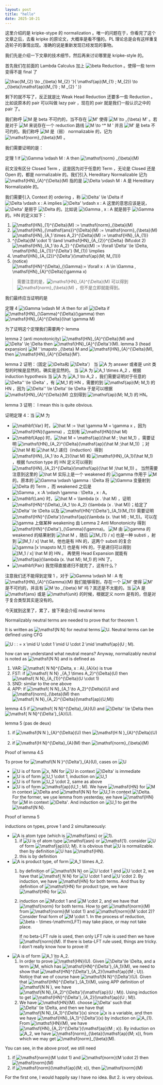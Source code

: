 ```yaml
---
layout: post
title: "hello"
date: 2025-10-21
---
```


这里介绍的是 kripke-stype 的 normalization
。唯一的问题在于，你看完了这个文章之后，去看 kripke
的原论文，大概率是看不懂的。PL
理论总是会有这样重复造轮子的事情出现。准确的说是重新发现已经发现的事物。

我们先是介绍一下文章的技术细节，然后再来讨论哪里是 kripke-style 的。

首先我们在前面的 Lambda Calculus 加上
![\\beta](https://latex.codecogs.com/svg.image?%5Cbeta "\beta")
Reduction 。使得一些 term 变得不是 final 了

![\\frac{M\_{2} \\to \_{\\beta} M\_{2} \'}{ \\mathsf{ap}(M\_{1} ; M\_{2}) \\to \_{\\beta}\\mathsf{ap}(M\_{1} ; M \_{2} \' )}](https://latex.codecogs.com/svg.image?%5Cfrac%7BM_%7B2%7D%20%5Cto%20_%7B%5Cbeta%7D%20M_%7B2%7D%20%27%7D%7B%20%5Cmathsf%7Bap%7D%28M_%7B1%7D%20%3B%20M_%7B2%7D%29%20%5Cto%20_%7B%5Cbeta%7D%5Cmathsf%7Bap%7D%28M_%7B1%7D%20%3B%20M%20_%7B2%7D%20%27%20%29%7D "\frac{M_{2} \to _{\beta} M_{2} '}{ \mathsf{ap}(M_{1} ; M_{2}) \to _{\beta}\mathsf{ap}(M_{1} ; M _{2} ' )}")

剩下的就不写了，反正就是比 Weak Head Reduction 还要多一些 Reduction
。比如说原本的 pair 可以叫做 lazy pair ，现在的 pair
就是我们一般认识之中的 pair 了。

我们称呼 ![M](https://latex.codecogs.com/svg.image?M "M") 是 beta
不可约的，当不存在
![M\'](https://latex.codecogs.com/svg.image?M%27 "M'") 使得
![M \\to \_{\\beta} M\'](https://latex.codecogs.com/svg.image?M%20%5Cto%20_%7B%5Cbeta%7D%20M%27 "M \to _{\beta} M'")
。若是对于 ![M](https://latex.codecogs.com/svg.image?M "M") 来说存在一个
reduction 路线
![M \\to \^\* M \'](https://latex.codecogs.com/svg.image?M%20%5Cto%20%5E%2A%20M%20%27 "M \to ^* M '")
并且 ![M\'](https://latex.codecogs.com/svg.image?M%27 "M'") 是 beta
不可约的。我们称呼 ![M](https://latex.codecogs.com/svg.image?M "M")
是（弱） normalizable 的，记为
![\\mathsf{norm}\_{\\beta}(M)](https://latex.codecogs.com/svg.image?%5Cmathsf%7Bnorm%7D_%7B%5Cbeta%7D%28M%29 "\mathsf{norm}_{\beta}(M)")
。

我们需要证明的是：

定理 1 If
![\\Gamma \\vdash M : A](https://latex.codecogs.com/svg.image?%5CGamma%20%5Cvdash%20M%20%3A%20A "\Gamma \vdash M : A")
then
![\\mathsf{norm} \_{\\beta}(M)](https://latex.codecogs.com/svg.image?%5Cmathsf%7Bnorm%7D%20_%7B%5Cbeta%7D%28M%29 "\mathsf{norm} _{\beta}(M)")

前文没有区分 Closed Term ，这是因为对于任意的 Term ，无论是 Closed 还是
Open 的，都是 normalizable 的。我们引入 Hereditary Normalizable 记为
![\\mathsf{HN}\_{A}\^{\\Delta}(M)](https://latex.codecogs.com/svg.image?%5Cmathsf%7BHN%7D_%7BA%7D%5E%7B%5CDelta%7D%28M%29 "\mathsf{HN}_{A}^{\Delta}(M)")
指的是
![\\Delta \\vdash M : A](https://latex.codecogs.com/svg.image?%5CDelta%20%5Cvdash%20M%20%3A%20A "\Delta \vdash M : A")
是 Hereditary Normalizable 的。

我们需要引入 Context 的 ordering ，称
![\\Delta\' \\le \\Delta](https://latex.codecogs.com/svg.image?%5CDelta%27%20%5Cle%20%5CDelta "\Delta' \le \Delta")
if
![\\Delta \\vdash x : A](https://latex.codecogs.com/svg.image?%5CDelta%20%5Cvdash%20x%20%3A%20A "\Delta \vdash x : A")
implies
![\\Delta\' \\vdash x : A](https://latex.codecogs.com/svg.image?%5CDelta%27%20%5Cvdash%20x%20%3A%20A "\Delta' \vdash x : A")
这里的意思应该是说，![\\Delta\'](https://latex.codecogs.com/svg.image?%5CDelta%27 "\Delta'")
是弱于
![\\Delta](https://latex.codecogs.com/svg.image?%5CDelta "\Delta")
的。比如说
![\\Gamma  , x : A](https://latex.codecogs.com/svg.image?%5CGamma%20%20%2C%20x%20%3A%20A "\Gamma  , x : A")
就是弱于
![\\Gamma](https://latex.codecogs.com/svg.image?%5CGamma "\Gamma")
的。HN 的定义如下：

1.  ![\\mathsf{HN}\_{1}\^{\\Delta}(M) := \\mathsf{norm}\_{\\beta}(M)](https://latex.codecogs.com/svg.image?%5Cmathsf%7BHN%7D_%7B1%7D%5E%7B%5CDelta%7D%28M%29%20%3A%3D%20%5Cmathsf%7Bnorm%7D_%7B%5Cbeta%7D%28M%29 "\mathsf{HN}_{1}^{\Delta}(M) := \mathsf{norm}_{\beta}(M)")
2.  ![\\mathsf{HN}\_{\\mathsf{ans}}\^{\\Delta}(M) := \\mathsf{norm}\_{\\beta}(M)](https://latex.codecogs.com/svg.image?%5Cmathsf%7BHN%7D_%7B%5Cmathsf%7Bans%7D%7D%5E%7B%5CDelta%7D%28M%29%20%3A%3D%20%5Cmathsf%7Bnorm%7D_%7B%5Cbeta%7D%28M%29 "\mathsf{HN}_{\mathsf{ans}}^{\Delta}(M) := \mathsf{norm}_{\beta}(M)")
3.  ![\\mathsf{HN}\_{A_1 \\times A_2}\^{\\Delta}(M) := \\mathsf{HN}\_{A\_{1}} \^{\\Delta}(M \\cdot 1) \\land \\mathsf{HN}\_{A\_{2}}\^{\\Delta} (M\\cdot 2)](https://latex.codecogs.com/svg.image?%5Cmathsf%7BHN%7D_%7BA_1%20%5Ctimes%20A_2%7D%5E%7B%5CDelta%7D%28M%29%20%3A%3D%20%5Cmathsf%7BHN%7D_%7BA_%7B1%7D%7D%20%5E%7B%5CDelta%7D%28M%20%5Ccdot%201%29%20%5Cland%20%5Cmathsf%7BHN%7D_%7BA_%7B2%7D%7D%5E%7B%5CDelta%7D%20%28M%5Ccdot%202%29 "\mathsf{HN}_{A_1 \times A_2}^{\Delta}(M) := \mathsf{HN}_{A_{1}} ^{\Delta}(M \cdot 1) \land \mathsf{HN}_{A_{2}}^{\Delta} (M\cdot 2)")
4.  ![\\mathsf{HN}\_{A_1 \\to A_2} \^{\\Delta}(M) := \\forall \\Delta\' \\le \\Delta, \\mathsf{HN}\_{A\_{1}}\^{\\Delta\'} (M\_{1}) \\implies \\mathsf{HN}\_{A\_{2}}\^{\\Delta\'}(\\mathsf{ap}(M; M\_{1}))](https://latex.codecogs.com/svg.image?%5Cmathsf%7BHN%7D_%7BA_1%20%5Cto%20A_2%7D%20%5E%7B%5CDelta%7D%28M%29%20%3A%3D%20%5Cforall%20%5CDelta%27%20%5Cle%20%5CDelta%2C%20%5Cmathsf%7BHN%7D_%7BA_%7B1%7D%7D%5E%7B%5CDelta%27%7D%20%28M_%7B1%7D%29%20%5Cimplies%20%5Cmathsf%7BHN%7D_%7BA_%7B2%7D%7D%5E%7B%5CDelta%27%7D%28%5Cmathsf%7Bap%7D%28M%3B%20M_%7B1%7D%29%29 "\mathsf{HN}_{A_1 \to A_2} ^{\Delta}(M) := \forall \Delta' \le \Delta, \mathsf{HN}_{A_{1}}^{\Delta'} (M_{1}) \implies \mathsf{HN}_{A_{2}}^{\Delta'}(\mathsf{ap}(M; M_{1}))")
5.  (notice)
    ![\\mathsf{HN}\^{\\Delta}\_{\\Gamma}:= \\forall x : A \\in \\Gamma , \\mathsf{HN}\_{A}\^{\\Delta}(\\gamma x)](https://latex.codecogs.com/svg.image?%5Cmathsf%7BHN%7D%5E%7B%5CDelta%7D_%7B%5CGamma%7D%3A%3D%20%5Cforall%20x%20%3A%20A%20%5Cin%20%5CGamma%20%2C%20%5Cmathsf%7BHN%7D_%7BA%7D%5E%7B%5CDelta%7D%28%5Cgamma%20x%29 "\mathsf{HN}^{\Delta}_{\Gamma}:= \forall x : A \in \Gamma , \mathsf{HN}_{A}^{\Delta}(\gamma x)")

> 需要注意的是，![\\mathsf{HN}\_{A}\^{\\Delta}(M)](https://latex.codecogs.com/svg.image?%5Cmathsf%7BHN%7D_%7BA%7D%5E%7B%5CDelta%7D%28M%29 "\mathsf{HN}_{A}^{\Delta}(M)")
> 可以得到
> ![\\mathsf{norm}\_{\\beta}(M)](https://latex.codecogs.com/svg.image?%5Cmathsf%7Bnorm%7D_%7B%5Cbeta%7D%28M%29 "\mathsf{norm}_{\beta}(M)")
> ，但不是立即就能得到。

我们最终应当证明的是

定理 4
![\\Gamma \\vdash M :A](https://latex.codecogs.com/svg.image?%5CGamma%20%5Cvdash%20M%20%3AA "\Gamma \vdash M :A")
then for all
![\\Delta](https://latex.codecogs.com/svg.image?%5CDelta "\Delta") if
![\\mathsf{HN}\_{\\Gamma}\^{\\Delta}(\\gamma)](https://latex.codecogs.com/svg.image?%5Cmathsf%7BHN%7D_%7B%5CGamma%7D%5E%7B%5CDelta%7D%28%5Cgamma%29 "\mathsf{HN}_{\Gamma}^{\Delta}(\gamma)")
then
![\\mathsf{HN}\_{A}\^{\\Delta}(\\hat \\gamma M)](https://latex.codecogs.com/svg.image?%5Cmathsf%7BHN%7D_%7BA%7D%5E%7B%5CDelta%7D%28%5Chat%20%5Cgamma%20M%29 "\mathsf{HN}_{A}^{\Delta}(\hat \gamma M)")

为了证明这个定理我们需要两个 lemma

lemma 2 (anti monotonicity)
![\\mathsf{HN}\_{A}\^{\\Delta}(M)](https://latex.codecogs.com/svg.image?%5Cmathsf%7BHN%7D_%7BA%7D%5E%7B%5CDelta%7D%28M%29 "\mathsf{HN}_{A}^{\Delta}(M)")
and
![\\Delta\' \\le \\Delta](https://latex.codecogs.com/svg.image?%5CDelta%27%20%5Cle%20%5CDelta "\Delta' \le \Delta")
then
![\\mathsf{HN}\_{A}\^{\\Delta\'}(M)](https://latex.codecogs.com/svg.image?%5Cmathsf%7BHN%7D_%7BA%7D%5E%7B%5CDelta%27%7D%28M%29 "\mathsf{HN}_{A}^{\Delta'}(M)").
lemma 3 (head expansion)
![M \' \\mapsto \_{\\beta} M](https://latex.codecogs.com/svg.image?M%20%27%20%5Cmapsto%20_%7B%5Cbeta%7D%20M "M ' \mapsto _{\beta} M")
and
![\\mathsf{HN}\_{A}\^{\\Delta}(M)](https://latex.codecogs.com/svg.image?%5Cmathsf%7BHN%7D_%7BA%7D%5E%7B%5CDelta%7D%28M%29 "\mathsf{HN}_{A}^{\Delta}(M)"),
then
![\\mathsf{HN}\_{A}\^{\\Delta}(M\')](https://latex.codecogs.com/svg.image?%5Cmathsf%7BHN%7D_%7BA%7D%5E%7B%5CDelta%7D%28M%27%29 "\mathsf{HN}_{A}^{\Delta}(M')").

lemma 2 证明：（固定
![\\Delta](https://latex.codecogs.com/svg.image?%5CDelta "\Delta")和
![\\Delta\'](https://latex.codecogs.com/svg.image?%5CDelta%27 "\Delta'")）
当 ![A](https://latex.codecogs.com/svg.image?A "A") 为 answer 或者是
unit 类型的时候是显然的。确实是显然的。 当
![A](https://latex.codecogs.com/svg.image?A "A") 为
![A_1 \\times A_2](https://latex.codecogs.com/svg.image?A_1%20%5Ctimes%20A_2 "A_1 \times A_2")
，根据 induction hypothesis 当
![A](https://latex.codecogs.com/svg.image?A "A") 为
![A_1 \\to A_2](https://latex.codecogs.com/svg.image?A_1%20%5Cto%20A_2 "A_1 \to A_2")
，我们需要证明对于任意的
![\\Delta\'\' \\le \\Delta\'](https://latex.codecogs.com/svg.image?%5CDelta%27%27%20%5Cle%20%5CDelta%27 "\Delta'' \le \Delta'")
，有 ![M_1](https://latex.codecogs.com/svg.image?M_1 "M_1") 的 HN
，需要的到
![\\mathsf{ap}(M; M_1)](https://latex.codecogs.com/svg.image?%5Cmathsf%7Bap%7D%28M%3B%20M_1%29 "\mathsf{ap}(M; M_1)")
的 HN ，因为
![\\Delta\'\' \\le \\Delta\' \\le \\Delta](https://latex.codecogs.com/svg.image?%5CDelta%27%27%20%5Cle%20%5CDelta%27%20%5Cle%20%5CDelta "\Delta'' \le \Delta' \le \Delta")
于是可以根据
![\\mathsf{HN}\_{A}\^{\\Delta}(M)](https://latex.codecogs.com/svg.image?%5Cmathsf%7BHN%7D_%7BA%7D%5E%7B%5CDelta%7D%28M%29 "\mathsf{HN}_{A}^{\Delta}(M)")
立刻得到
![\\mathsf{ap}(M; M_1)](https://latex.codecogs.com/svg.image?%5Cmathsf%7Bap%7D%28M%3B%20M_1%29 "\mathsf{ap}(M; M_1)")
的 HN。

lemma 3 证明： I mean this is quite obvious.

证明定理 4：当 ![M](https://latex.codecogs.com/svg.image?M "M") 为

-   ![\\mathbf{Var}](https://latex.codecogs.com/svg.image?%5Cmathbf%7BVar%7D "\mathbf{Var}")
    时，![\\hat M := \\hat \\gamma M = \\gamma x](https://latex.codecogs.com/svg.image?%5Chat%20M%20%3A%3D%20%5Chat%20%5Cgamma%20M%20%3D%20%5Cgamma%20x "\hat M := \hat \gamma M = \gamma x")
    ，因为
    ![\\mathsf{HN}(\\gamma)](https://latex.codecogs.com/svg.image?%5Cmathsf%7BHN%7D%28%5Cgamma%29 "\mathsf{HN}(\gamma)")
    ，立刻有
    ![\\mathsf{HN}(\\hat M)](https://latex.codecogs.com/svg.image?%5Cmathsf%7BHN%7D%28%5Chat%20M%29 "\mathsf{HN}(\hat M)")
-   ![\\mathbf{App}](https://latex.codecogs.com/svg.image?%5Cmathbf%7BApp%7D "\mathbf{App}")
    时，![\\hat M  = \\mathsf{ap}(\\hat M ; \\hat M_1)](https://latex.codecogs.com/svg.image?%5Chat%20M%20%20%3D%20%5Cmathsf%7Bap%7D%28%5Chat%20M%20%3B%20%5Chat%20M_1%29 "\hat M  = \mathsf{ap}(\hat M ; \hat M_1)")
    ，需要证明
    ![\\mathsf{HN}\_{A_2}\^{\\Delta}(\\mathsf{ap}(\\hat M ;\\hat M_1))](https://latex.codecogs.com/svg.image?%5Cmathsf%7BHN%7D_%7BA_2%7D%5E%7B%5CDelta%7D%28%5Cmathsf%7Bap%7D%28%5Chat%20M%20%3B%5Chat%20M_1%29%29 "\mathsf{HN}_{A_2}^{\Delta}(\mathsf{ap}(\hat M ;\hat M_1))")
    ；对
    ![\\hat M](https://latex.codecogs.com/svg.image?%5Chat%20M "\hat M")
    和
    ![\\hat M_1](https://latex.codecogs.com/svg.image?%5Chat%20M_1 "\hat M_1")
    递归（induction）得到
    ![\\mathsf{HN}\_{A_1 \\to A_2}(\\hat M)](https://latex.codecogs.com/svg.image?%5Cmathsf%7BHN%7D_%7BA_1%20%5Cto%20A_2%7D%28%5Chat%20M%29 "\mathsf{HN}_{A_1 \to A_2}(\hat M)")
    和
    ![\\mathsf{HN}\_{A_1}(\\hat M_1)](https://latex.codecogs.com/svg.image?%5Cmathsf%7BHN%7D_%7BA_1%7D%28%5Chat%20M_1%29 "\mathsf{HN}_{A_1}(\hat M_1)")
    ，根据 function type 的 HN 定义可以得到
    ![\\mathsf{HN}\_{A_2}\^{\\Delta}(\\mathsf{ap}(\\hat M ;\\hat M_1))](https://latex.codecogs.com/svg.image?%5Cmathsf%7BHN%7D_%7BA_2%7D%5E%7B%5CDelta%7D%28%5Cmathsf%7Bap%7D%28%5Chat%20M%20%3B%5Chat%20M_1%29%29 "\mathsf{HN}_{A_2}^{\Delta}(\mathsf{ap}(\hat M ;\hat M_1))")
    。 当然需要注意到这里的
    ![\\hat  M](https://latex.codecogs.com/svg.image?%5Chat%20%20M "\hat  M")
    实际上是一个 weakened 的
    ![\\gamma](https://latex.codecogs.com/svg.image?%5Cgamma "\gamma")
    作用于 ![M](https://latex.codecogs.com/svg.image?M "M") 的。原本的
    ![\\Gamma \\vdash \\gamma : \\Delta](https://latex.codecogs.com/svg.image?%5CGamma%20%5Cvdash%20%5Cgamma%20%3A%20%5CDelta "\Gamma \vdash \gamma : \Delta")
    将
    ![\\Gamma](https://latex.codecogs.com/svg.image?%5CGamma "\Gamma")
    变量射到
    ![\\Delta](https://latex.codecogs.com/svg.image?%5CDelta "\Delta")
    的 Term ，而 weakened 之后是
    ![\\Gamma , x :A \\vdash \\gamma : \\Delta , x : A](https://latex.codecogs.com/svg.image?%5CGamma%20%2C%20x%20%3AA%20%5Cvdash%20%5Cgamma%20%3A%20%5CDelta%20%2C%20x%20%3A%20A "\Gamma , x :A \vdash \gamma : \Delta , x : A")。
-   ![\\mathbf{Lam}](https://latex.codecogs.com/svg.image?%5Cmathbf%7BLam%7D "\mathbf{Lam}")
    时，![\\hat M = \\lambda (x . \\hat M)](https://latex.codecogs.com/svg.image?%5Chat%20M%20%3D%20%5Clambda%20%28x%20.%20%5Chat%20M%29 "\hat M = \lambda (x . \hat M)")
    ，证明
    ![\\mathsf{HN}\^{\\Delta}\_{A_1 \\to A_2} (\\lambda (x . \\hat M))](https://latex.codecogs.com/svg.image?%5Cmathsf%7BHN%7D%5E%7B%5CDelta%7D_%7BA_1%20%5Cto%20A_2%7D%20%28%5Clambda%20%28x%20.%20%5Chat%20M%29%29 "\mathsf{HN}^{\Delta}_{A_1 \to A_2} (\lambda (x . \hat M))")；给定了
    ![\\Delta\' \\le \\Delta](https://latex.codecogs.com/svg.image?%5CDelta%27%20%5Cle%20%5CDelta "\Delta' \le \Delta")
    以及
    ![\\mathsf{HN}\^{\\Delta\'}\_{A_1}(M\_{1})](https://latex.codecogs.com/svg.image?%5Cmathsf%7BHN%7D%5E%7B%5CDelta%27%7D_%7BA_1%7D%28M_%7B1%7D%29 "\mathsf{HN}^{\Delta'}_{A_1}(M_{1})")
    需要证明
    ![\\mathsf{HN}\^{\\Delta\'}(\\mathsf{ap}(\\lambda (x. \\hat M) ; M_1))](https://latex.codecogs.com/svg.image?%5Cmathsf%7BHN%7D%5E%7B%5CDelta%27%7D%28%5Cmathsf%7Bap%7D%28%5Clambda%20%28x.%20%5Chat%20M%29%20%3B%20M_1%29%29 "\mathsf{HN}^{\Delta'}(\mathsf{ap}(\lambda (x. \hat M) ; M_1))")。可以在
    ![\\gamma](https://latex.codecogs.com/svg.image?%5Cgamma "\gamma")
    上做某种 weakening 由 Lemma 2 Anti Monotonicity 得到
    ![\\mathsf{HN}\^{\\Delta\'}\_{\\Gamma}(\\gamma)](https://latex.codecogs.com/svg.image?%5Cmathsf%7BHN%7D%5E%7B%5CDelta%27%7D_%7B%5CGamma%7D%28%5Cgamma%29 "\mathsf{HN}^{\Delta'}_{\Gamma}(\gamma)")。
    ![M](https://latex.codecogs.com/svg.image?M "M") 由
    ![\\gamma](https://latex.codecogs.com/svg.image?%5Cgamma "\gamma")
    的 weakened 的结果射到
    ![\\hat M](https://latex.codecogs.com/svg.image?%5Chat%20M "\hat M")
    ，随后
    ![\[M\_{1} / x\]](https://latex.codecogs.com/svg.image?%5BM_%7B1%7D%20%2F%20x%5D "[M_{1} / x]")
    也是一种 substi ，射到
    ![\[M_1 / x\] \\hat M](https://latex.codecogs.com/svg.image?%5BM_1%20%2F%20x%5D%20%5Chat%20M "[M_1 / x] \hat M")，他也是有
    HN 的，这两个 substi 的复合
    ![\\gamma \[x \\mapsto M_1\]](https://latex.codecogs.com/svg.image?%5Cgamma%20%5Bx%20%5Cmapsto%20M_1%5D "\gamma [x \mapsto M_1]")
    也是有 HN 的，于是递归可以得到
    ![\[M_1 / x\] \\hat M](https://latex.codecogs.com/svg.image?%5BM_1%20%2F%20x%5D%20%5Chat%20M "[M_1 / x] \hat M")
    的 HN 。 再使用 Head Expansion 就能有
    ![\\mathsf{ap}(\\lambda (x. \\hat M); M_1)](https://latex.codecogs.com/svg.image?%5Cmathsf%7Bap%7D%28%5Clambda%20%28x.%20%5Chat%20M%29%3B%20M_1%29 "\mathsf{ap}(\lambda (x. \hat M); M_1)")
    的 HN 了。
-   ![\\mathbf{Pair}](https://latex.codecogs.com/svg.image?%5Cmathbf%7BPair%7D "\mathbf{Pair}")
    我觉得直接递归不就完了，这有什么？

注意我们还不能得到定理 1 ，对于
![\\Gamma \\vdash M : A](https://latex.codecogs.com/svg.image?%5CGamma%20%5Cvdash%20M%20%3A%20A "\Gamma \vdash M : A")
有
![\\mathsf{HN}\_{A}\^{\\Gamma}(M)](https://latex.codecogs.com/svg.image?%5Cmathsf%7BHN%7D_%7BA%7D%5E%7B%5CGamma%7D%28M%29 "\mathsf{HN}_{A}^{\Gamma}(M)")
我们能够得到，存在一个
![M\'](https://latex.codecogs.com/svg.image?M%27 "M'") 使得
![M\'](https://latex.codecogs.com/svg.image?M%27 "M'")
是不可约的，并且有
![M \\to \_{\\beta} M\'](https://latex.codecogs.com/svg.image?M%20%5Cto%20_%7B%5Cbeta%7D%20M%27 "M \to _{\beta} M'")
吗？其还是不太能的。当 ![A](https://latex.codecogs.com/svg.image?A "A")
是
![\\mathsf{ans}](https://latex.codecogs.com/svg.image?%5Cmathsf%7Bans%7D "\mathsf{ans}")
或是
![\\mathsf{unit}](https://latex.codecogs.com/svg.image?%5Cmathsf%7Bunit%7D "\mathsf{unit}")
的时候，根据定义 norm 是有的，但是对于复合类型其实是没有的。

今天就到这里了，累了，接下来会介绍 neutral terms

Normalizably neutral terms are needed to prove that for theorem 1.

It is written as
![\\mathsf{N N}](https://latex.codecogs.com/svg.image?%5Cmathsf%7BN%20N%7D "\mathsf{N N}")
for neutral terms ![U](https://latex.codecogs.com/svg.image?U "U").
Neutral terms can be defined using CFG

![U : : = x \\mid U \\cdot 1 \\mid U \\cdot 2 \\mid \\mathsf{ap}(U  ; M).](https://latex.codecogs.com/svg.image?U%20%3A%20%3A%20%3D%20x%20%5Cmid%20U%20%5Ccdot%201%20%5Cmid%20U%20%5Ccdot%202%20%5Cmid%20%5Cmathsf%7Bap%7D%28U%20%20%3B%20M%29. "U : : = x \mid U \cdot 1 \mid U \cdot 2 \mid \mathsf{ap}(U  ; M).")

how can we understand what neutral means? Anyway, normalizably neutral
is noted as
![\\mathsf{N N}](https://latex.codecogs.com/svg.image?%5Cmathsf%7BN%20N%7D "\mathsf{N N}")
and is defined as

1.  VAR:
    ![\\mathsf{ N N}\^{\\Delta, x : A}\_{A}(x)](https://latex.codecogs.com/svg.image?%5Cmathsf%7B%20N%20N%7D%5E%7B%5CDelta%2C%20x%20%3A%20A%7D_%7BA%7D%28x%29 "\mathsf{ N N}^{\Delta, x : A}_{A}(x)")
    is true
2.  FST: if
    ![\\mathsf{ N N} \_{A_1 \\times A_2}\^{\\Delta}(U)](https://latex.codecogs.com/svg.image?%5Cmathsf%7B%20N%20N%7D%20_%7BA_1%20%5Ctimes%20A_2%7D%5E%7B%5CDelta%7D%28U%29 "\mathsf{ N N} _{A_1 \times A_2}^{\Delta}(U)")
    then
    ![\\mathsf{ N N}\_{A\_{1}}\^{\\Delta}(U \\cdot 1)](https://latex.codecogs.com/svg.image?%5Cmathsf%7B%20N%20N%7D_%7BA_%7B1%7D%7D%5E%7B%5CDelta%7D%28U%20%5Ccdot%201%29 "\mathsf{ N N}_{A_{1}}^{\Delta}(U \cdot 1)")
3.  SND: similar to the one above
4.  APP: if
    ![\\mathsf{ N N}\_{A_1 \\to A_2}\^{\\Delta}(U)](https://latex.codecogs.com/svg.image?%5Cmathsf%7B%20N%20N%7D_%7BA_1%20%5Cto%20A_2%7D%5E%7B%5CDelta%7D%28U%29 "\mathsf{ N N}_{A_1 \to A_2}^{\Delta}(U)")
    and
    ![\\mathsf{norm}\_{\\beta}(M)](https://latex.codecogs.com/svg.image?%5Cmathsf%7Bnorm%7D_%7B%5Cbeta%7D%28M%29 "\mathsf{norm}_{\beta}(M)")
    then
    ![\\mathsf{ N N}\_{A_2}\^{\\Delta}(\\mathsf{ap}(U;M))](https://latex.codecogs.com/svg.image?%5Cmathsf%7B%20N%20N%7D_%7BA_2%7D%5E%7B%5CDelta%7D%28%5Cmathsf%7Bap%7D%28U%3BM%29%29 "\mathsf{ N N}_{A_2}^{\Delta}(\mathsf{ap}(U;M))")

lemma 4.5 if
![\\mathsf{ N N}\^{\\Delta}\_{A}(U)](https://latex.codecogs.com/svg.image?%5Cmathsf%7B%20N%20N%7D%5E%7B%5CDelta%7D_%7BA%7D%28U%29 "\mathsf{ N N}^{\Delta}_{A}(U)")
and
![\\Delta\' \\le \\Delta](https://latex.codecogs.com/svg.image?%5CDelta%27%20%5Cle%20%5CDelta "\Delta' \le \Delta")
then
![\\mathsf{ N N}\^{\\Delta\'}\_{A}(U)](https://latex.codecogs.com/svg.image?%5Cmathsf%7B%20N%20N%7D%5E%7B%5CDelta%27%7D_%7BA%7D%28U%29 "\mathsf{ N N}^{\Delta'}_{A}(U)").

lemma 5 (pas de deux)

1.  if
    ![\\mathsf{N N }\_{A}\^{\\Delta}(U)](https://latex.codecogs.com/svg.image?%5Cmathsf%7BN%20N%20%7D_%7BA%7D%5E%7B%5CDelta%7D%28U%29 "\mathsf{N N }_{A}^{\Delta}(U)")
    then
    ![\\mathsf{H N }\_{A}\^{\\Delta}(U)](https://latex.codecogs.com/svg.image?%5Cmathsf%7BH%20N%20%7D_%7BA%7D%5E%7B%5CDelta%7D%28U%29 "\mathsf{H N }_{A}^{\Delta}(U)").
2.  if
    ![\\mathsf{H N}\^{\\Delta}\_{A}(M)](https://latex.codecogs.com/svg.image?%5Cmathsf%7BH%20N%7D%5E%7B%5CDelta%7D_%7BA%7D%28M%29 "\mathsf{H N}^{\Delta}_{A}(M)")
    then
    ![\\mathsf{norm}\_{\\beta}(M)](https://latex.codecogs.com/svg.image?%5Cmathsf%7Bnorm%7D_%7B%5Cbeta%7D%28M%29 "\mathsf{norm}_{\beta}(M)")

Proof of lemma 4.5

To prove for
![\\mathsf{N N }\^{\\Delta\'}\_{A}(U)](https://latex.codecogs.com/svg.image?%5Cmathsf%7BN%20N%20%7D%5E%7B%5CDelta%27%7D_%7BA%7D%28U%29 "\mathsf{N N }^{\Delta'}_{A}(U)"),
cases on ![U](https://latex.codecogs.com/svg.image?U "U")

-   ![U](https://latex.codecogs.com/svg.image?U "U") is of form
    ![x](https://latex.codecogs.com/svg.image?x "x"), NN for
    ![U](https://latex.codecogs.com/svg.image?U "U") in context
    ![\\Delta\'](https://latex.codecogs.com/svg.image?%5CDelta%27 "\Delta'")
    is immediate
-   ![U](https://latex.codecogs.com/svg.image?U "U") is of form
    ![U_1 \\cdot 1](https://latex.codecogs.com/svg.image?U_1%20%5Ccdot%201 "U_1 \cdot 1"),
    induction on ![U_1](https://latex.codecogs.com/svg.image?U_1 "U_1")
-   ![U](https://latex.codecogs.com/svg.image?U "U") is of form
    ![U_2 \\cdot 2](https://latex.codecogs.com/svg.image?U_2%20%5Ccdot%202 "U_2 \cdot 2"),
    same as above
-   ![U](https://latex.codecogs.com/svg.image?U "U") is of form
    ![\\mathsf{ap}(U_1 ; M)](https://latex.codecogs.com/svg.image?%5Cmathsf%7Bap%7D%28U_1%20%3B%20M%29 "\mathsf{ap}(U_1 ; M)").
    We have
    ![\\mathsf{HN}](https://latex.codecogs.com/svg.image?%5Cmathsf%7BHN%7D "\mathsf{HN}")
    for ![M](https://latex.codecogs.com/svg.image?M "M") in context
    ![\\Delta](https://latex.codecogs.com/svg.image?%5CDelta "\Delta")
    and
    ![\\mathsf{N N}](https://latex.codecogs.com/svg.image?%5Cmathsf%7BN%20N%7D "\mathsf{N N}")
    for ![U_1](https://latex.codecogs.com/svg.image?U_1 "U_1") in
    context
    ![\\Delta](https://latex.codecogs.com/svg.image?%5CDelta "\Delta").
    For the former, we use lemma from yesterday, we have
    ![\\mathsf{HN}](https://latex.codecogs.com/svg.image?%5Cmathsf%7BHN%7D "\mathsf{HN}")
    for ![M](https://latex.codecogs.com/svg.image?M "M") in context
    ![\\Delta\'](https://latex.codecogs.com/svg.image?%5CDelta%27 "\Delta'").
    And induction on
    ![U_1](https://latex.codecogs.com/svg.image?U_1 "U_1") to get the
    ![\\mathsf{N N}](https://latex.codecogs.com/svg.image?%5Cmathsf%7BN%20N%7D "\mathsf{N N}").

Proof of lemma 5

inductions on types, prove 1 and 2 simultaneously:

-   ![A](https://latex.codecogs.com/svg.image?A "A") is atom type (which
    is
    ![\\mathsf{ans}](https://latex.codecogs.com/svg.image?%5Cmathsf%7Bans%7D "\mathsf{ans}")
    or ![1](https://latex.codecogs.com/svg.image?1 "1")).
    1.  if ![U](https://latex.codecogs.com/svg.image?U "U") is of atom
        type
        ![\\mathsf{asn}](https://latex.codecogs.com/svg.image?%5Cmathsf%7Basn%7D "\mathsf{asn}")
        or
        ![\\mathsf{1}](https://latex.codecogs.com/svg.image?%5Cmathsf%7B1%7D "\mathsf{1}").
        consider ![U](https://latex.codecogs.com/svg.image?U "U") of
        form
        ![\\mathsf{ap}(U; M)](https://latex.codecogs.com/svg.image?%5Cmathsf%7Bap%7D%28U%3B%20M%29 "\mathsf{ap}(U; M)").
        it is obvious that
        ![U](https://latex.codecogs.com/svg.image?U "U") is
        normalizable. then by definition
        ![U](https://latex.codecogs.com/svg.image?U "U") has
        ![\\mathsf{HN}](https://latex.codecogs.com/svg.image?%5Cmathsf%7BHN%7D "\mathsf{HN}").
    2.  this is by definition
-   ![A](https://latex.codecogs.com/svg.image?A "A") is product type, of
    form
    ![A_1 \\times A_2](https://latex.codecogs.com/svg.image?A_1%20%5Ctimes%20A_2 "A_1 \times A_2").
    1.  by definition of
        ![\\mathsf{N N}](https://latex.codecogs.com/svg.image?%5Cmathsf%7BN%20N%7D "\mathsf{N N}")
        on
        ![U \\cdot 1](https://latex.codecogs.com/svg.image?U%20%5Ccdot%201 "U \cdot 1")
        and
        ![U \\cdot 2](https://latex.codecogs.com/svg.image?U%20%5Ccdot%202 "U \cdot 2"),
        we have that
        ![\\mathsf{ N N}](https://latex.codecogs.com/svg.image?%5Cmathsf%7B%20N%20N%7D "\mathsf{ N N}")
        for
        ![U \\cdot 1](https://latex.codecogs.com/svg.image?U%20%5Ccdot%201 "U \cdot 1")
        and
        ![U \\cdot 2](https://latex.codecogs.com/svg.image?U%20%5Ccdot%202 "U \cdot 2").
        By induction, we have
        ![\\mathsf{HN}](https://latex.codecogs.com/svg.image?%5Cmathsf%7BHN%7D "\mathsf{HN}")
        for both terms. And thus by definition of
        ![\\mathsf{HN}](https://latex.codecogs.com/svg.image?%5Cmathsf%7BHN%7D "\mathsf{HN}")
        for product type, we have
        ![\\mathsf{HN}](https://latex.codecogs.com/svg.image?%5Cmathsf%7BHN%7D "\mathsf{HN}")
        for ![U](https://latex.codecogs.com/svg.image?U "U").

    2.  induction on
        ![M\\cdot 1](https://latex.codecogs.com/svg.image?M%5Ccdot%201 "M\cdot 1")
        and
        ![M \\cdot 2](https://latex.codecogs.com/svg.image?M%20%5Ccdot%202 "M \cdot 2"),
        and we have that
        ![\\mathsf{norm}](https://latex.codecogs.com/svg.image?%5Cmathsf%7Bnorm%7D "\mathsf{norm}")
        for both terms. How to get
        ![\\mathsf{norm}(M)](https://latex.codecogs.com/svg.image?%5Cmathsf%7Bnorm%7D%28M%29 "\mathsf{norm}(M)")
        from
        ![\\mathsf{norm}(M \\cdot 1)](https://latex.codecogs.com/svg.image?%5Cmathsf%7Bnorm%7D%28M%20%5Ccdot%201%29 "\mathsf{norm}(M \cdot 1)")
        and
        ![\\mathsf{norm}(M \\cdot 2)](https://latex.codecogs.com/svg.image?%5Cmathsf%7Bnorm%7D%28M%20%5Ccdot%202%29 "\mathsf{norm}(M \cdot 2)")?
        Consider final form of
        ![M \\cdot 1](https://latex.codecogs.com/svg.image?M%20%5Ccdot%201 "M \cdot 1").
        In the process of reduction,
        ![\\beta - \\times-\\mathrm{LFT}](https://latex.codecogs.com/svg.image?%5Cbeta%20-%20%5Ctimes-%5Cmathrm%7BLFT%7D "\beta - \times-\mathrm{LFT}")
        may take place, or may not take place.

        If no beta-LFT rule is used, then only LFT rule is used then we
        have
        ![\\mathsf{norm}(M)](https://latex.codecogs.com/svg.image?%5Cmathsf%7Bnorm%7D%28M%29 "\mathsf{norm}(M)").
        If there is beta-LFT rule used, things are tricky. I don\'t
        really know how to prove it!
-   ![A](https://latex.codecogs.com/svg.image?A "A") is of form
    ![A_1 \\to A_2](https://latex.codecogs.com/svg.image?A_1%20%5Cto%20A_2 "A_1 \to A_2").
    1.  In order to prove
        ![\\mathsf{HN}(U)](https://latex.codecogs.com/svg.image?%5Cmathsf%7BHN%7D%28U%29 "\mathsf{HN}(U)").
        Given
        ![\\Delta\'\\le \\Delta](https://latex.codecogs.com/svg.image?%5CDelta%27%5Cle%20%5CDelta "\Delta'\le \Delta"),
        and a term ![M](https://latex.codecogs.com/svg.image?M "M"),
        which has
        ![\\mathsf{HN}\^{\\Delta\'}\_{A_1}(M)](https://latex.codecogs.com/svg.image?%5Cmathsf%7BHN%7D%5E%7B%5CDelta%27%7D_%7BA_1%7D%28M%29 "\mathsf{HN}^{\Delta'}_{A_1}(M)"),
        we need to show that
        ![\\mathsf{HN}\^{\\Delta\'}\_{A_2}(\\mathsf{ap}(M ; U))](https://latex.codecogs.com/svg.image?%5Cmathsf%7BHN%7D%5E%7B%5CDelta%27%7D_%7BA_2%7D%28%5Cmathsf%7Bap%7D%28M%20%3B%20U%29%29 "\mathsf{HN}^{\Delta'}_{A_2}(\mathsf{ap}(M ; U))").
        Notice that we of course have
        ![\\mathsf{N N}\^{\\Delta\'}(U)](https://latex.codecogs.com/svg.image?%5Cmathsf%7BN%20N%7D%5E%7B%5CDelta%27%7D%28U%29 "\mathsf{N N}^{\Delta'}(U)").
        Given that
        ![\\mathsf{HN}\^{\\Delta\'}\_{A_1}(M)](https://latex.codecogs.com/svg.image?%5Cmathsf%7BHN%7D%5E%7B%5CDelta%27%7D_%7BA_1%7D%28M%29 "\mathsf{HN}^{\Delta'}_{A_1}(M)"),
        using APP definition of
        ![\\mathsf{N N }](https://latex.codecogs.com/svg.image?%5Cmathsf%7BN%20N%20%7D "\mathsf{N N }"),
        we have
        ![\\mathsf{N N}\_{A_2}\^{\\Delta\'}(\\mathsf{ap}(U ; M))](https://latex.codecogs.com/svg.image?%5Cmathsf%7BN%20N%7D_%7BA_2%7D%5E%7B%5CDelta%27%7D%28%5Cmathsf%7Bap%7D%28U%20%3B%20M%29%29 "\mathsf{N N}_{A_2}^{\Delta'}(\mathsf{ap}(U ; M))").
        Using induction to get
        ![\\mathsf{HN}\^{\\Delta\'}\_{A_2}(\\mathsf{ap}(U ; M))](https://latex.codecogs.com/svg.image?%5Cmathsf%7BHN%7D%5E%7B%5CDelta%27%7D_%7BA_2%7D%28%5Cmathsf%7Bap%7D%28U%20%3B%20M%29%29 "\mathsf{HN}^{\Delta'}_{A_2}(\mathsf{ap}(U ; M))").
    2.  We have
        ![\\mathsf{HN}(M)](https://latex.codecogs.com/svg.image?%5Cmathsf%7BHN%7D%28M%29 "\mathsf{HN}(M)").
        choose
        ![\\Delta\'](https://latex.codecogs.com/svg.image?%5CDelta%27 "\Delta'")
        such that
        ![\\Delta\' \\le \\Delta](https://latex.codecogs.com/svg.image?%5CDelta%27%20%5Cle%20%5CDelta "\Delta' \le \Delta"),
        and then we have that
        ![\\mathsf{N N}\_{A_1}\^{\\Delta\'}(x)](https://latex.codecogs.com/svg.image?%5Cmathsf%7BN%20N%7D_%7BA_1%7D%5E%7B%5CDelta%27%7D%28x%29 "\mathsf{N N}_{A_1}^{\Delta'}(x)")
        since ![x](https://latex.codecogs.com/svg.image?x "x") is a
        variable, and then we have
        ![\\mathsf{HN}\_{A_1}\^{\\Delta\'}(x)](https://latex.codecogs.com/svg.image?%5Cmathsf%7BHN%7D_%7BA_1%7D%5E%7B%5CDelta%27%7D%28x%29 "\mathsf{HN}_{A_1}^{\Delta'}(x)")
        by induction on
        ![A\_{1}](https://latex.codecogs.com/svg.image?A_%7B1%7D "A_{1}").
        From
        ![\\mathsf{HN}(M)](https://latex.codecogs.com/svg.image?%5Cmathsf%7BHN%7D%28M%29 "\mathsf{HN}(M)"),
        we have
        ![\\mathsf{HN}\_{A_2}\^{\\Delta\'}(\\mathsf{ap}(M ; x))](https://latex.codecogs.com/svg.image?%5Cmathsf%7BHN%7D_%7BA_2%7D%5E%7B%5CDelta%27%7D%28%5Cmathsf%7Bap%7D%28M%20%3B%20x%29%29 "\mathsf{HN}_{A_2}^{\Delta'}(\mathsf{ap}(M ; x))").
        By induction on
        ![A_2](https://latex.codecogs.com/svg.image?A_2 "A_2"), we have
        ![\\mathsf{norm}\_{\\beta}(\\mathsf{ap}(M; x))](https://latex.codecogs.com/svg.image?%5Cmathsf%7Bnorm%7D_%7B%5Cbeta%7D%28%5Cmathsf%7Bap%7D%28M%3B%20x%29%29 "\mathsf{norm}_{\beta}(\mathsf{ap}(M; x))"),
        from which we may get
        ![\\mathsf{norm}\_{\\beta}(M)](https://latex.codecogs.com/svg.image?%5Cmathsf%7Bnorm%7D_%7B%5Cbeta%7D%28M%29 "\mathsf{norm}_{\beta}(M)").

You can see, in the above proof, we still need

1.  if
    ![\\mathsf{norm}(M \\cdot 1)](https://latex.codecogs.com/svg.image?%5Cmathsf%7Bnorm%7D%28M%20%5Ccdot%201%29 "\mathsf{norm}(M \cdot 1)")
    and
    ![\\mathsf{norm}(M \\cdot 2)](https://latex.codecogs.com/svg.image?%5Cmathsf%7Bnorm%7D%28M%20%5Ccdot%202%29 "\mathsf{norm}(M \cdot 2)")
    then
    ![\\mathsf{norm}(M)](https://latex.codecogs.com/svg.image?%5Cmathsf%7Bnorm%7D%28M%29 "\mathsf{norm}(M)")
2.  if
    ![\\mathsf{norm}(\\mathsf{ap}(M; x))](https://latex.codecogs.com/svg.image?%5Cmathsf%7Bnorm%7D%28%5Cmathsf%7Bap%7D%28M%3B%20x%29%29 "\mathsf{norm}(\mathsf{ap}(M; x))"),
    then
    ![\\mathsf{norm}(M)](https://latex.codecogs.com/svg.image?%5Cmathsf%7Bnorm%7D%28M%29 "\mathsf{norm}(M)")

For the first one, I would happily say I have no idea. But 2. is very
obvious.
